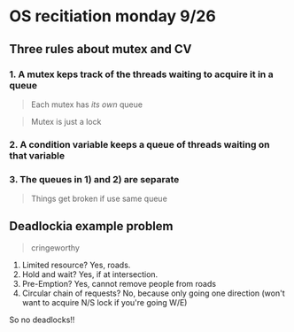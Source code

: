 # OS recitiation monday 9/26

## Three rules about mutex and CV

### 1. A mutex keps track of the threads waiting to acquire it in a queue

> Each mutex has *its own* queue

> Mutex is just a lock

### 2. A condition variable keeps a queue of threads waiting on that variable

### 3. The queues in 1) and 2) are separate

> Things get broken if use same queue 

## Deadlockia example problem

> cringeworthy

1. Limited resource? Yes, roads.
2. Hold and wait? Yes, if at intersection.
3. Pre-Emption? Yes, cannot remove people from roads
4. Circular chain of requests? No, because only going one direction (won't want to acquire N/S lock if you're going W/E)

So no deadlocks!!
